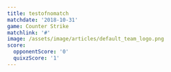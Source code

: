 ```yaml
---
title: testofnomatch
matchdate: '2018-10-31'
game: Counter Strike
matchlink: '#'
image: /assets/image/articles/default_team_logo.png
score:
  opponentScore: '0'
  quixzScore: '1'
---
```


